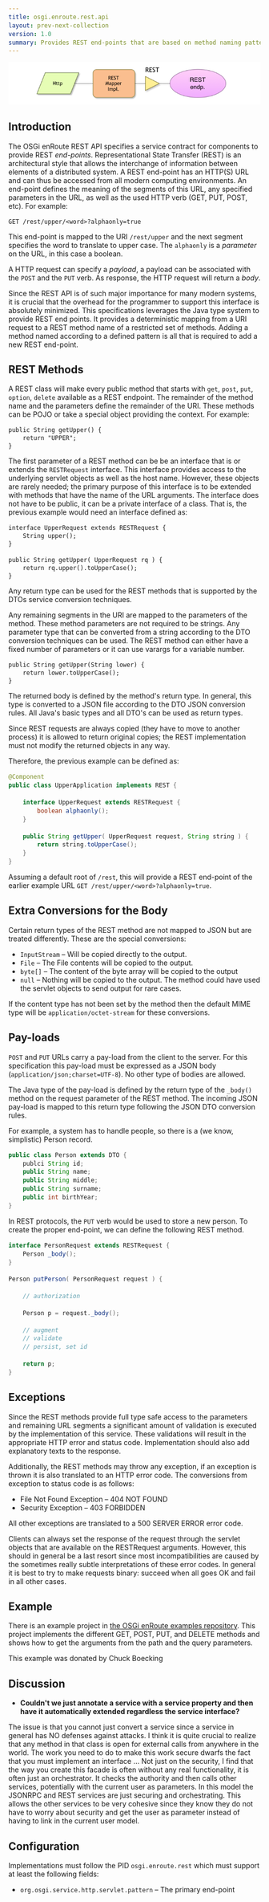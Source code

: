 ```yaml
---
title: osgi.enroute.rest.api
layout: prev-next-collection
version: 1.0
summary: Provides REST end-points that are based on method naming pattern with type safe use of the pay-load, parameters, and result body.
---
```


![REST Service](/img/services/osgi.enroute.rest.overview.png)

## Introduction

The OSGi enRoute REST API specifies a service contract for components to provide REST _end-points_. Representational State Transfer (REST) is an architectural style that allows the interchange of information between elements of a distributed system. A REST end-point has an HTTP(S) URL and can thus be accessed from all modern computing environments. An end-point defines the meaning of the segments of this URL, any specified parameters in the URL, as well as the used HTTP verb (GET, PUT, POST, etc). For example:

	GET /rest/upper/<word>?alphaonly=true

This end-point is mapped to the URI `/rest/upper` and the next segment specifies the word to translate to upper case. The `alphaonly` is a _parameter_ on the URL, in this case a boolean.

A HTTP request can specify a _payload_, a payload can be associated with the `POST` and the `PUT` verb. As response, the HTTP request will return a _body_.

Since the REST API is of such major importance for many modern systems, it is crucial that the overhead for the programmer to support this interface is absolutely minimized. This specifications leverages the Java type system to provide REST end points. It provides a deterministic mapping from a URI request to a REST method name of a restricted set of methods. Adding a method named according to a defined pattern is all that is required to add a new REST end-point.

## REST Methods

A REST class will make every public method that starts with `get`, `post`, `put`, `option`, `delete` available as a REST endpoint. The remainder of the method name and the parameters define the remainder of the URI. These methods can be POJO or take a special object providing the context. For example:

	public String getUpper() {
		return "UPPER";
	}
 
The first parameter of a REST method can be be an interface that is or extends the `RESTRequest` interface. This interface provides access to the underlying servlet objects as well as the host name. However, these objects are rarely needed; the primary purpose of this interface is to be extended with methods that have the name of the URL arguments. The interface does not have to be public, it can be a private interface of a class. That is, the previous example would need an interface defined as:

	interface UpperRequest extends RESTRequest {
		String upper();
	}  

	public String getUpper( UpperRequest rq ) {
		return rq.upper().toUpperCase();
	}

Any return type can be used for the REST methods that is supported by the DTOs service conversion techniques. 

Any remaining segments in the URI are mapped to the parameters of the method. These method parameters are not required to be strings. Any parameter type that can be converted from a string according to the DTO conversion techniques can be used. The REST method can either have a fixed number of parameters or it can use varargs for a variable number.

	public String getUpper(String lower) {
		return lower.toUpperCase();
	}

The returned body is defined by the method's return type. In general, this type is converted to a JSON file according to the DTO JSON conversion rules. All Java's basic types and all DTO's can be used as return types.

Since REST requests are always copied (they have to move to another process) it is allowed to return original copies; the REST implementation must not modify the returned objects in any way.

Therefore, the previous example can be defined as:

```java
@Component
public class UpperApplication implements REST {

	interface UpperRequest extends RESTRequest {
		boolean alphaonly();
	}
		
	public String getUpper( UpperRequest request, String string ) {
		return string.toUpperCase();
	}
}
```
	
Assuming a default root of `/rest`, this will provide a REST end-point of the earlier example URL `GET /rest/upper/<word>?alphaonly=true`.

## Extra Conversions for the Body

Certain return types of the REST method are not mapped to JSON but are treated differently. These are the special conversions: 

* `InputStream` – Will be copied directly to the output.
* `File` – The File contents will be copied to the output.
* `byte[]` – The content of the byte array will be copied to the output
* `null` – Nothing will be copied to the output. The method could have used the servlet objects to send output for rare cases.
 
If the content type has not been set by the method then the default MIME type will be `application/octet-stream` for these conversions.

## Pay-loads

`POST` and `PUT` URLs carry a pay-load from the client to the server. For this specification this pay-load must be expressed as a JSON body (`application/json;charset=UTF-8`). No other type of bodies are allowed.

The Java type of the pay-load is defined by the return type of the `_body()` method on the request parameter of the REST method. The incoming JSON pay-load is mapped to this return type following the JSON DTO conversion rules. 

For example, a system has to handle people, so there is a (we know, simplistic) Person record.

```java
public class Person extends DTO {
	publci String id;
	public String name;
	public String middle;
	public String surname;
	public int birthYear;
}
```
In REST protocols, the `PUT` verb would be used to store a new person. To create the proper end-point, we can define the following REST method.

```java
interface PersonRequest extends RESTRequest {
	Person _body();
}

Person putPerson( PersonRequest request ) {

	// authorization
	
	Person p = request._body();
	
	// augment
	// validate
	// persist, set id
	
	return p;
}
```

## Exceptions

Since the REST methods provide full type safe access to the parameters and remaining URL segments a significant amount of validation is executed by the implementation of this service. These validations will result in the appropriate HTTP error and status code. Implementation should also add explanatory texts to the response.

Additionally, the REST methods may throw any exception, if an exception is thrown it is also translated to an HTTP error code. The conversions from exception to status code is as follows:

* File Not Found Exception – 404 NOT FOUND
* Security Exception – 403 FORBIDDEN

All other exceptions are translated to a 500 SERVER ERROR error code.

Clients can always set the response of the request through the servlet objects that are available on the RESTRequest arguments. However, this should in general be a last resort since most incompatibilities are caused by the sometimes really subtle interpretations of these error codes. In general it is best to try to make requests binary: succeed when all goes OK and fail in all other cases.

## Example

There is an example project in [the OSGi enRoute examples repository][1]. This project implements the different GET, POST, PUT, and DELETE methods and shows how to get the arguments from the path and the query parameters.

<footer>This example was donated by Chuck Boecking</footer> 

## Discussion

*   **Couldn't we just annotate a service with a service property and then have it automatically extended regardless the service interface?** 

The issue is that you cannot just convert a service since a service in general has NO defenses against attacks. I think it is quite crucial to realize that any method in that class is open for external calls from anywhere in the world. The work you need to do to make this work secure dwarfs the fact that you must implement an interface … Not just on the security, I find that the way you create this facade is often without any real functionality, it is often just an orchestrator. It checks the authority and then calls other services, potentially with the current user as parameters. In this model the JSONRPC and REST services are just securing and orchestrating. This allows the other services to be very cohesive since they know they do not have to worry about security and get the user as parameter instead of having to link in the current user model.

## Configuration

Implementations must follow the PID `osgi.enroute.rest` which must support at least the following fields:

* `org.osgi.service.http.servlet.pattern` – The primary end-point

[1]: https://github.com/osgi/osgi.enroute.examples/tree/master/osgi.enroute.examples.rest.application